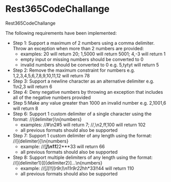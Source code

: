 # Rest365CodeChallange
Rest365CodeChallange

The following requirements have been implemented:

- Step 1: Support a maximum of 2 numbers using a comma delimiter. Throw an exception when more than 2 numbers are provided:
  - examples: 20 will return 20; 1,5000 will return 5001; 4,-3 will return 1
  - empty input or missing numbers should be converted to 0
  - invalid numbers should be converted to 0 e.g. 5,tytyt will return 5
- Step 2: Remove the maximum constraint for numbers e.g. 1,2,3,4,5,6,7,8,9,10,11,12 will return 78
- Step 3: Support a newline character as an alternative delimiter e.g. 1\n2,3 will return 6
- Step 4: Deny negative numbers by throwing an exception that includes all of the negative numbers provided
- Step 5:Make any value greater than 1000 an invalid number e.g. 2,1001,6 will return 8
- Step 6: Support 1 custom delimiter of a single character using the format: //{delimiter}\n{numbers}
  - examples: //#\n2#5 will return 7; //,\n2,ff,100 will return 102
  - all previous formats should also be supported
- Step 7: Support 1 custom delimiter of any length using the format: //[{delimiter}]\n{numbers}
  - example: //[***]\n11***22***33 will return 66
  - all previous formats should also be supported
- Step 8: Support multiple delimiters of any length using the format: //[{delimiter1}][{delimiter2}]...\n{numbers}
  - example: //[*][!!][r9r]\n11r9r22*hh*33!!44 will return 110
  - all previous formats should also be supported

